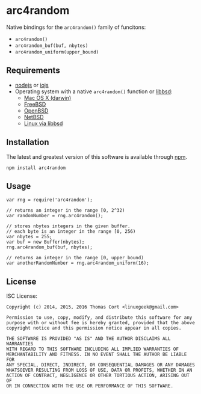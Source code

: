 arc4random
==========

Native bindings for the `arc4random()` family of funcitons:

* `arc4random()`
* `arc4random_buf(buf, nbytes)`
* `arc4random_uniform(upper_bound)`

Requirements
------------

* [nodejs](http://nodejs.org/) or [iojs](https://iojs.org/)
* Operating system with a native `arc4random()` function or [libbsd](http://libbsd.freedesktop.org/):
  * [Mac OS X (darwin)](https://developer.apple.com/library/mac/documentation/Darwin/Reference/ManPages/man3/arc4random.3.html)
  * [FreeBSD](https://www.freebsd.org/cgi/man.cgi?query=arc4random&sektion=3)
  * [OpenBSD](http://www.openbsd.org/cgi-bin/man.cgi/OpenBSD-current/man3/arc4random.3?query=arc4random&sec=3)
  * [NetBSD](http://netbsd.gw.com/cgi-bin/man-cgi?arc4random++NetBSD-current)
  * [Linux via libbsd](http://libbsd.freedesktop.org)

Installation
------------

The latest and greatest version of this software is available through [npm](http://npmjs.org/).

    npm install arc4random

Usage
-----

    var rng = require('arc4random');

    // returns an integer in the range [0, 2^32)
    var randomNumber = rng.arc4random();

    // stores nbytes integers in the given buffer.
    // each byte is an integer in the range [0, 256)
    var nbytes = 255;
    var buf = new Buffer(nbytes);
    rng.arc4random_buf(buf, nbytes);

    // returns an integer in the range [0, upper_bound)
    var anotherRandomNumber = rng.arc4random_uniform(16);

License
-------

ISC License:

    Copyright (c) 2014, 2015, 2016 Thomas Cort <linuxgeek@gmail.com>
    
    Permission to use, copy, modify, and distribute this software for any
    purpose with or without fee is hereby granted, provided that the above
    copyright notice and this permission notice appear in all copies.
    
    THE SOFTWARE IS PROVIDED "AS IS" AND THE AUTHOR DISCLAIMS ALL WARRANTIES
    WITH REGARD TO THIS SOFTWARE INCLUDING ALL IMPLIED WARRANTIES OF
    MERCHANTABILITY AND FITNESS. IN NO EVENT SHALL THE AUTHOR BE LIABLE FOR
    ANY SPECIAL, DIRECT, INDIRECT, OR CONSEQUENTIAL DAMAGES OR ANY DAMAGES
    WHATSOEVER RESULTING FROM LOSS OF USE, DATA OR PROFITS, WHETHER IN AN
    ACTION OF CONTRACT, NEGLIGENCE OR OTHER TORTIOUS ACTION, ARISING OUT OF
    OR IN CONNECTION WITH THE USE OR PERFORMANCE OF THIS SOFTWARE.
